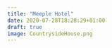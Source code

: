 ```yaml
---
title: "Meeple Hotel"
date: 2020-07-28T18:28:29+01:00
draft: true
image: CountrysideHouse.png
---
```


